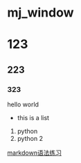 # mj_window

# 123
## 223
### 323  

hello world 

- this is a list

1. python 
2. python 2

[markdown语法练习](./markdown练习/README.md)